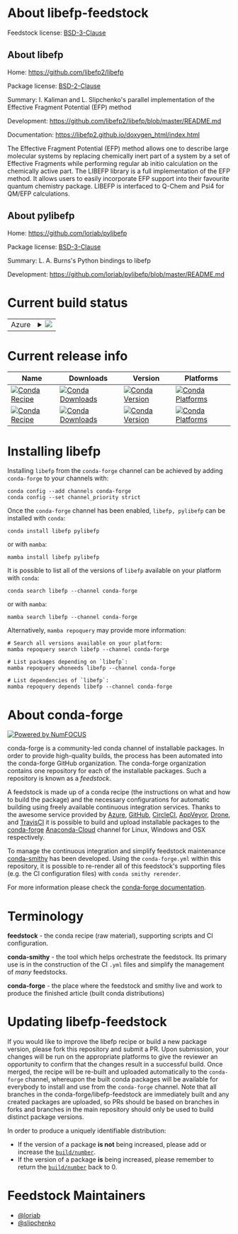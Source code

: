About libefp-feedstock
======================

Feedstock license: [BSD-3-Clause](https://github.com/conda-forge/libefp-feedstock/blob/main/LICENSE.txt)


About libefp
------------

Home: https://github.com/libefp2/libefp

Package license: [BSD-2-Clause](https://opensource.org/licenses/BSD-2-Clause)

Summary: I. Kaliman and L. Slipchenko's parallel implementation of the Effective Fragment Potential (EFP) method

Development: https://github.com/libefp2/libefp/blob/master/README.md

Documentation: https://libefp2.github.io/doxygen_html/index.html

The Effective Fragment Potential (EFP) method allows one to describe large molecular systems by
replacing chemically inert part of a system by a set of Effective Fragments while performing
regular ab initio calculation on the chemically active part. The LIBEFP library is a full
implementation of the EFP method. It allows users to easily incorporate EFP support into their
favourite quantum chemistry package. LIBEFP is interfaced to Q-Chem and Psi4 for QM/EFP calculations.


About pylibefp
--------------

Home: https://github.com/loriab/pylibefp

Package license: [BSD-3-Clause](https://opensource.org/licenses/BSD-3-Clause)

Summary: L. A. Burns's Python bindings to libefp

Development: https://github.com/loriab/pylibefp/blob/master/README.md

Current build status
====================


<table>
    
  <tr>
    <td>Azure</td>
    <td>
      <details>
        <summary>
          <a href="https://dev.azure.com/conda-forge/feedstock-builds/_build/latest?definitionId=18951&branchName=main">
            <img src="https://dev.azure.com/conda-forge/feedstock-builds/_apis/build/status/libefp-feedstock?branchName=main">
          </a>
        </summary>
        <table>
          <thead><tr><th>Variant</th><th>Status</th></tr></thead>
          <tbody><tr>
              <td>linux_64_python3.10.____cpython</td>
              <td>
                <a href="https://dev.azure.com/conda-forge/feedstock-builds/_build/latest?definitionId=18951&branchName=main">
                  <img src="https://dev.azure.com/conda-forge/feedstock-builds/_apis/build/status/libefp-feedstock?branchName=main&jobName=linux&configuration=linux%20linux_64_python3.10.____cpython" alt="variant">
                </a>
              </td>
            </tr><tr>
              <td>linux_64_python3.11.____cpython</td>
              <td>
                <a href="https://dev.azure.com/conda-forge/feedstock-builds/_build/latest?definitionId=18951&branchName=main">
                  <img src="https://dev.azure.com/conda-forge/feedstock-builds/_apis/build/status/libefp-feedstock?branchName=main&jobName=linux&configuration=linux%20linux_64_python3.11.____cpython" alt="variant">
                </a>
              </td>
            </tr><tr>
              <td>linux_64_python3.12.____cpython</td>
              <td>
                <a href="https://dev.azure.com/conda-forge/feedstock-builds/_build/latest?definitionId=18951&branchName=main">
                  <img src="https://dev.azure.com/conda-forge/feedstock-builds/_apis/build/status/libefp-feedstock?branchName=main&jobName=linux&configuration=linux%20linux_64_python3.12.____cpython" alt="variant">
                </a>
              </td>
            </tr><tr>
              <td>linux_64_python3.8.____cpython</td>
              <td>
                <a href="https://dev.azure.com/conda-forge/feedstock-builds/_build/latest?definitionId=18951&branchName=main">
                  <img src="https://dev.azure.com/conda-forge/feedstock-builds/_apis/build/status/libefp-feedstock?branchName=main&jobName=linux&configuration=linux%20linux_64_python3.8.____cpython" alt="variant">
                </a>
              </td>
            </tr><tr>
              <td>linux_64_python3.9.____73_pypy</td>
              <td>
                <a href="https://dev.azure.com/conda-forge/feedstock-builds/_build/latest?definitionId=18951&branchName=main">
                  <img src="https://dev.azure.com/conda-forge/feedstock-builds/_apis/build/status/libefp-feedstock?branchName=main&jobName=linux&configuration=linux%20linux_64_python3.9.____73_pypy" alt="variant">
                </a>
              </td>
            </tr><tr>
              <td>linux_64_python3.9.____cpython</td>
              <td>
                <a href="https://dev.azure.com/conda-forge/feedstock-builds/_build/latest?definitionId=18951&branchName=main">
                  <img src="https://dev.azure.com/conda-forge/feedstock-builds/_apis/build/status/libefp-feedstock?branchName=main&jobName=linux&configuration=linux%20linux_64_python3.9.____cpython" alt="variant">
                </a>
              </td>
            </tr><tr>
              <td>osx_64_python3.10.____cpython</td>
              <td>
                <a href="https://dev.azure.com/conda-forge/feedstock-builds/_build/latest?definitionId=18951&branchName=main">
                  <img src="https://dev.azure.com/conda-forge/feedstock-builds/_apis/build/status/libefp-feedstock?branchName=main&jobName=osx&configuration=osx%20osx_64_python3.10.____cpython" alt="variant">
                </a>
              </td>
            </tr><tr>
              <td>osx_64_python3.11.____cpython</td>
              <td>
                <a href="https://dev.azure.com/conda-forge/feedstock-builds/_build/latest?definitionId=18951&branchName=main">
                  <img src="https://dev.azure.com/conda-forge/feedstock-builds/_apis/build/status/libefp-feedstock?branchName=main&jobName=osx&configuration=osx%20osx_64_python3.11.____cpython" alt="variant">
                </a>
              </td>
            </tr><tr>
              <td>osx_64_python3.12.____cpython</td>
              <td>
                <a href="https://dev.azure.com/conda-forge/feedstock-builds/_build/latest?definitionId=18951&branchName=main">
                  <img src="https://dev.azure.com/conda-forge/feedstock-builds/_apis/build/status/libefp-feedstock?branchName=main&jobName=osx&configuration=osx%20osx_64_python3.12.____cpython" alt="variant">
                </a>
              </td>
            </tr><tr>
              <td>osx_64_python3.8.____cpython</td>
              <td>
                <a href="https://dev.azure.com/conda-forge/feedstock-builds/_build/latest?definitionId=18951&branchName=main">
                  <img src="https://dev.azure.com/conda-forge/feedstock-builds/_apis/build/status/libefp-feedstock?branchName=main&jobName=osx&configuration=osx%20osx_64_python3.8.____cpython" alt="variant">
                </a>
              </td>
            </tr><tr>
              <td>osx_64_python3.9.____73_pypy</td>
              <td>
                <a href="https://dev.azure.com/conda-forge/feedstock-builds/_build/latest?definitionId=18951&branchName=main">
                  <img src="https://dev.azure.com/conda-forge/feedstock-builds/_apis/build/status/libefp-feedstock?branchName=main&jobName=osx&configuration=osx%20osx_64_python3.9.____73_pypy" alt="variant">
                </a>
              </td>
            </tr><tr>
              <td>osx_64_python3.9.____cpython</td>
              <td>
                <a href="https://dev.azure.com/conda-forge/feedstock-builds/_build/latest?definitionId=18951&branchName=main">
                  <img src="https://dev.azure.com/conda-forge/feedstock-builds/_apis/build/status/libefp-feedstock?branchName=main&jobName=osx&configuration=osx%20osx_64_python3.9.____cpython" alt="variant">
                </a>
              </td>
            </tr><tr>
              <td>osx_arm64_python3.10.____cpython</td>
              <td>
                <a href="https://dev.azure.com/conda-forge/feedstock-builds/_build/latest?definitionId=18951&branchName=main">
                  <img src="https://dev.azure.com/conda-forge/feedstock-builds/_apis/build/status/libefp-feedstock?branchName=main&jobName=osx&configuration=osx%20osx_arm64_python3.10.____cpython" alt="variant">
                </a>
              </td>
            </tr><tr>
              <td>osx_arm64_python3.11.____cpython</td>
              <td>
                <a href="https://dev.azure.com/conda-forge/feedstock-builds/_build/latest?definitionId=18951&branchName=main">
                  <img src="https://dev.azure.com/conda-forge/feedstock-builds/_apis/build/status/libefp-feedstock?branchName=main&jobName=osx&configuration=osx%20osx_arm64_python3.11.____cpython" alt="variant">
                </a>
              </td>
            </tr><tr>
              <td>osx_arm64_python3.12.____cpython</td>
              <td>
                <a href="https://dev.azure.com/conda-forge/feedstock-builds/_build/latest?definitionId=18951&branchName=main">
                  <img src="https://dev.azure.com/conda-forge/feedstock-builds/_apis/build/status/libefp-feedstock?branchName=main&jobName=osx&configuration=osx%20osx_arm64_python3.12.____cpython" alt="variant">
                </a>
              </td>
            </tr><tr>
              <td>osx_arm64_python3.8.____cpython</td>
              <td>
                <a href="https://dev.azure.com/conda-forge/feedstock-builds/_build/latest?definitionId=18951&branchName=main">
                  <img src="https://dev.azure.com/conda-forge/feedstock-builds/_apis/build/status/libefp-feedstock?branchName=main&jobName=osx&configuration=osx%20osx_arm64_python3.8.____cpython" alt="variant">
                </a>
              </td>
            </tr><tr>
              <td>osx_arm64_python3.9.____cpython</td>
              <td>
                <a href="https://dev.azure.com/conda-forge/feedstock-builds/_build/latest?definitionId=18951&branchName=main">
                  <img src="https://dev.azure.com/conda-forge/feedstock-builds/_apis/build/status/libefp-feedstock?branchName=main&jobName=osx&configuration=osx%20osx_arm64_python3.9.____cpython" alt="variant">
                </a>
              </td>
            </tr><tr>
              <td>win_64_python3.10.____cpython</td>
              <td>
                <a href="https://dev.azure.com/conda-forge/feedstock-builds/_build/latest?definitionId=18951&branchName=main">
                  <img src="https://dev.azure.com/conda-forge/feedstock-builds/_apis/build/status/libefp-feedstock?branchName=main&jobName=win&configuration=win%20win_64_python3.10.____cpython" alt="variant">
                </a>
              </td>
            </tr><tr>
              <td>win_64_python3.11.____cpython</td>
              <td>
                <a href="https://dev.azure.com/conda-forge/feedstock-builds/_build/latest?definitionId=18951&branchName=main">
                  <img src="https://dev.azure.com/conda-forge/feedstock-builds/_apis/build/status/libefp-feedstock?branchName=main&jobName=win&configuration=win%20win_64_python3.11.____cpython" alt="variant">
                </a>
              </td>
            </tr><tr>
              <td>win_64_python3.12.____cpython</td>
              <td>
                <a href="https://dev.azure.com/conda-forge/feedstock-builds/_build/latest?definitionId=18951&branchName=main">
                  <img src="https://dev.azure.com/conda-forge/feedstock-builds/_apis/build/status/libefp-feedstock?branchName=main&jobName=win&configuration=win%20win_64_python3.12.____cpython" alt="variant">
                </a>
              </td>
            </tr><tr>
              <td>win_64_python3.8.____cpython</td>
              <td>
                <a href="https://dev.azure.com/conda-forge/feedstock-builds/_build/latest?definitionId=18951&branchName=main">
                  <img src="https://dev.azure.com/conda-forge/feedstock-builds/_apis/build/status/libefp-feedstock?branchName=main&jobName=win&configuration=win%20win_64_python3.8.____cpython" alt="variant">
                </a>
              </td>
            </tr><tr>
              <td>win_64_python3.9.____73_pypy</td>
              <td>
                <a href="https://dev.azure.com/conda-forge/feedstock-builds/_build/latest?definitionId=18951&branchName=main">
                  <img src="https://dev.azure.com/conda-forge/feedstock-builds/_apis/build/status/libefp-feedstock?branchName=main&jobName=win&configuration=win%20win_64_python3.9.____73_pypy" alt="variant">
                </a>
              </td>
            </tr><tr>
              <td>win_64_python3.9.____cpython</td>
              <td>
                <a href="https://dev.azure.com/conda-forge/feedstock-builds/_build/latest?definitionId=18951&branchName=main">
                  <img src="https://dev.azure.com/conda-forge/feedstock-builds/_apis/build/status/libefp-feedstock?branchName=main&jobName=win&configuration=win%20win_64_python3.9.____cpython" alt="variant">
                </a>
              </td>
            </tr>
          </tbody>
        </table>
      </details>
    </td>
  </tr>
</table>

Current release info
====================

| Name | Downloads | Version | Platforms |
| --- | --- | --- | --- |
| [![Conda Recipe](https://img.shields.io/badge/recipe-libefp-green.svg)](https://anaconda.org/conda-forge/libefp) | [![Conda Downloads](https://img.shields.io/conda/dn/conda-forge/libefp.svg)](https://anaconda.org/conda-forge/libefp) | [![Conda Version](https://img.shields.io/conda/vn/conda-forge/libefp.svg)](https://anaconda.org/conda-forge/libefp) | [![Conda Platforms](https://img.shields.io/conda/pn/conda-forge/libefp.svg)](https://anaconda.org/conda-forge/libefp) |
| [![Conda Recipe](https://img.shields.io/badge/recipe-pylibefp-green.svg)](https://anaconda.org/conda-forge/pylibefp) | [![Conda Downloads](https://img.shields.io/conda/dn/conda-forge/pylibefp.svg)](https://anaconda.org/conda-forge/pylibefp) | [![Conda Version](https://img.shields.io/conda/vn/conda-forge/pylibefp.svg)](https://anaconda.org/conda-forge/pylibefp) | [![Conda Platforms](https://img.shields.io/conda/pn/conda-forge/pylibefp.svg)](https://anaconda.org/conda-forge/pylibefp) |

Installing libefp
=================

Installing `libefp` from the `conda-forge` channel can be achieved by adding `conda-forge` to your channels with:

```
conda config --add channels conda-forge
conda config --set channel_priority strict
```

Once the `conda-forge` channel has been enabled, `libefp, pylibefp` can be installed with `conda`:

```
conda install libefp pylibefp
```

or with `mamba`:

```
mamba install libefp pylibefp
```

It is possible to list all of the versions of `libefp` available on your platform with `conda`:

```
conda search libefp --channel conda-forge
```

or with `mamba`:

```
mamba search libefp --channel conda-forge
```

Alternatively, `mamba repoquery` may provide more information:

```
# Search all versions available on your platform:
mamba repoquery search libefp --channel conda-forge

# List packages depending on `libefp`:
mamba repoquery whoneeds libefp --channel conda-forge

# List dependencies of `libefp`:
mamba repoquery depends libefp --channel conda-forge
```


About conda-forge
=================

[![Powered by
NumFOCUS](https://img.shields.io/badge/powered%20by-NumFOCUS-orange.svg?style=flat&colorA=E1523D&colorB=007D8A)](https://numfocus.org)

conda-forge is a community-led conda channel of installable packages.
In order to provide high-quality builds, the process has been automated into the
conda-forge GitHub organization. The conda-forge organization contains one repository
for each of the installable packages. Such a repository is known as a *feedstock*.

A feedstock is made up of a conda recipe (the instructions on what and how to build
the package) and the necessary configurations for automatic building using freely
available continuous integration services. Thanks to the awesome service provided by
[Azure](https://azure.microsoft.com/en-us/services/devops/), [GitHub](https://github.com/),
[CircleCI](https://circleci.com/), [AppVeyor](https://www.appveyor.com/),
[Drone](https://cloud.drone.io/welcome), and [TravisCI](https://travis-ci.com/)
it is possible to build and upload installable packages to the
[conda-forge](https://anaconda.org/conda-forge) [Anaconda-Cloud](https://anaconda.org/)
channel for Linux, Windows and OSX respectively.

To manage the continuous integration and simplify feedstock maintenance
[conda-smithy](https://github.com/conda-forge/conda-smithy) has been developed.
Using the ``conda-forge.yml`` within this repository, it is possible to re-render all of
this feedstock's supporting files (e.g. the CI configuration files) with ``conda smithy rerender``.

For more information please check the [conda-forge documentation](https://conda-forge.org/docs/).

Terminology
===========

**feedstock** - the conda recipe (raw material), supporting scripts and CI configuration.

**conda-smithy** - the tool which helps orchestrate the feedstock.
                   Its primary use is in the construction of the CI ``.yml`` files
                   and simplify the management of *many* feedstocks.

**conda-forge** - the place where the feedstock and smithy live and work to
                  produce the finished article (built conda distributions)


Updating libefp-feedstock
=========================

If you would like to improve the libefp recipe or build a new
package version, please fork this repository and submit a PR. Upon submission,
your changes will be run on the appropriate platforms to give the reviewer an
opportunity to confirm that the changes result in a successful build. Once
merged, the recipe will be re-built and uploaded automatically to the
`conda-forge` channel, whereupon the built conda packages will be available for
everybody to install and use from the `conda-forge` channel.
Note that all branches in the conda-forge/libefp-feedstock are
immediately built and any created packages are uploaded, so PRs should be based
on branches in forks and branches in the main repository should only be used to
build distinct package versions.

In order to produce a uniquely identifiable distribution:
 * If the version of a package **is not** being increased, please add or increase
   the [``build/number``](https://docs.conda.io/projects/conda-build/en/latest/resources/define-metadata.html#build-number-and-string).
 * If the version of a package **is** being increased, please remember to return
   the [``build/number``](https://docs.conda.io/projects/conda-build/en/latest/resources/define-metadata.html#build-number-and-string)
   back to 0.

Feedstock Maintainers
=====================

* [@loriab](https://github.com/loriab/)
* [@slipchenko](https://github.com/slipchenko/)

